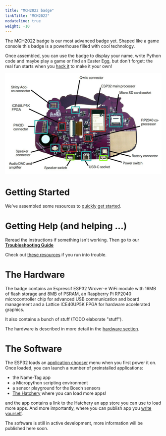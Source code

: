 ```yaml
---
title: "MCH2022 badge"
linkTitle: "MCH2022"
nodateline: true
weight: -10
---
```


The MCH2022 badge is our most advanced badge yet. Shaped like a game console
this badge is a powerhouse filled with cool technology. 

Once assembled, you can use the badge to display your name, write Python
code and maybe play a game or find an Easter Egg, but don't forget: the
real fun starts when you [hack it](software-development) to make it your own!

![MCH2022 badge](overview.jpg)

# Getting Started

We've assembled some resources to [quickly get
started](./getting-started).

# Getting Help (and helping ...)

Reread the instructions if something isn't working. Then go to our
[**Troubleshooting Guide**](support/troubleshooting_faq)

Check out [these resources](./support) if you run into trouble.


# The Hardware

The badge contains an Espressif ESP32 Wrover-e WiFi module with 16MB of
flash storage and 8MB of PSRAM, an Raspberry Pi RP2040 microcontroller
chip for advanced USB communication and board management and a Lattice
ICE40UP5K FPGA for hardware accelerated graphics.

It also contains a bunch of stuff (TODO elaborate "stuff").

The hardware is described in more detail in the [hardware section](./hardware).

# The Software

The ESP32 loads an [application chooser](getting-started/software) menu when you first power it on.
Once loaded, you can launch a number of preinstalled applications: 

- the Name-Tag app
- a Micropython scripting environment
- a sensor playground for the Bosch sensors
- [The Hatchery](getting-started/hatchery) where you can load more apps!
 
and the app contains a link to the Hatchery an app store you can use to
load more apps. And more importantly, where you can publish app you
[write yourself](software-development). 

The software is still in active development, more information will be
published here soon.
